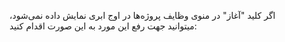 <p>اگر کلید "آغاز" در منوی وظایف پروژه‌ها در اوج ابری نمایش داده نمی‌شود، میتوانید&nbsp;جهت&nbsp;رفع این&nbsp;مورد&nbsp;به این صورت اقدام کنید:</p>
